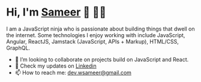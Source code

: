 # Hi, I'm [Sameer](https://wsameer.github.io/v1/) 👋 👨‍💻

I am a JavaScript ninja who is passionate about building things that dwell on the internet. Some technologies I enjoy working with include JavaScript, Angular, ReactJS, Jamstack (JavaScript, APIs + Markup), HTML/CSS, GraphQL.

- 👯 I’m looking to collaborate on projects build on JavaScript and React.
- 👔 Check my updates on [Linkedin](https://www.linkedin.com/in/wsameer)
- 📫 How to reach me: [dev.wsameer@gmail.com](mailto:dev.wsameer@gmail.com)

<!--
Here are some ideas to get you started:
- 🤔 I’m looking for help with ...
- 💬 Ask me about ...
- 😄 Pronouns: ...
- ⚡ Fun fact: ...
-->
